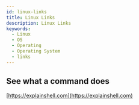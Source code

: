 ```yaml
---
id: linux-links
title: Linux Links
description: Linux Links
keywords:
  - Linux
  - OS
  - Operating
  - Operating System
  - links
---
```


## See what a command does

[https://explainshell.com](https://explainshell.com)
